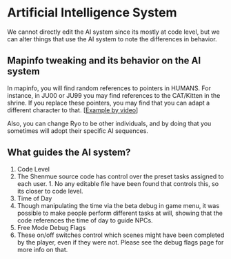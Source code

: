 # Artificial Intelligence System

We cannot directly edit the AI system since its mostly at code level, but we can alter things that use the AI system to note the differences in behavior.



## Mapinfo tweaking and its behavior on the AI system

In mapinfo, you will find random references to pointers in HUMANS. For instance, in JU00 or JU99 you may find references to the CAT/Kitten in the shrine. If you replace these pointers, you may find that you can adapt a different character to that. [[Example by video](http://youtube.com/watch?v=XY4KpWxCORo)]

Also, you can change Ryo to be other individuals, and by doing that you sometimes will adopt their specific AI sequences.



## What guides the AI system?    

1. Code Level
  1. The Shenmue source code has control over the preset tasks assigned to each user.
    1. No any editable file have been found that controls this, so its closer to code level.
2. Time of Day
  1. Though manipulating the time via the beta debug in game menu, it was possible to make people perform different tasks at will, showing that the code references the time of day to guide NPCs.
3. Free Mode Debug Flags
  1. These on/off switches control which scenes might have been completed by the player, even if they were not. Please see the debug flags page for more info on that.